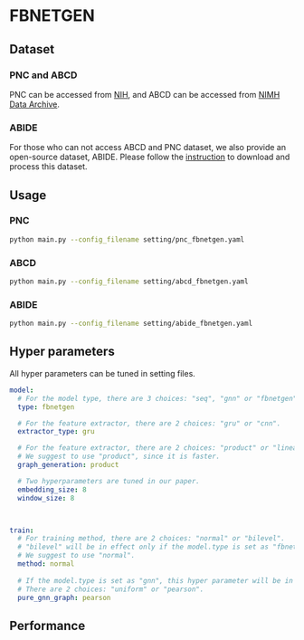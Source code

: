 # FBNETGEN

## Dataset

### PNC and ABCD

PNC can be accessed from [NIH](https://www.ncbi.nlm.nih.gov/projects/gap/cgi-bin/study.cgi?study_id=phs000607.v3.p2), and ABCD can be accessed from [NIMH Data Archive](https://nda.nih.gov/).


### ABIDE

For those who can not access ABCD and PNC dataset, we also provide an open-source dataset, ABIDE. Please follow the [instruction](util/abide/readme.md) to download and process this dataset.

## Usage

### PNC

```bash
python main.py --config_filename setting/pnc_fbnetgen.yaml
```

### ABCD 

```bash
python main.py --config_filename setting/abcd_fbnetgen.yaml
```

### ABIDE 

```bash
python main.py --config_filename setting/abide_fbnetgen.yaml
```

## Hyper parameters

All hyper parameters can be tuned in setting files.

```yaml
model:
  # For the model type, there are 3 choices: "seq", "gnn" or "fbnetgen". 
  type: fbnetgen

  # For the feature extractor, there are 2 choices: "gru" or "cnn".
  extractor_type: gru

  # For the feature extractor, there are 2 choices: "product" or "linear". 
  # We suggest to use "product", since it is faster.
  graph_generation: product

  # Two hyperparameters are tuned in our paper.
  embedding_size: 8
  window_size: 8



train:
  # For training method, there are 2 choices: "normal" or "bilevel".
  # "bilevel" will be in effect only if the model.type is set as "fbnetgen"
  # We suggest to use "normal".
  method: normal
  
  # If the model.type is set as "gnn", this hyper parameter will be in effect.
  # There are 2 choices: "uniform" or "pearson".
  pure_gnn_graph: pearson
```

## Performance

